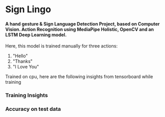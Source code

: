 # Sign Lingo
#### A hand gesture &amp; Sign Language Detection Project, based on Computer Vision. Action Recognition using MediaPipe Holistic, OpenCV and an LSTM Deep Learning model.
Here, this model is trained manually for three actions: 
1. "Hello"
2. "Thanks"
3. "I Love You"

Trained on cpu, here are the following insights from tensorboard while training
### Training Insights


### Accuracy on test data

